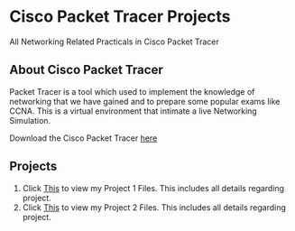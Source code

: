 # Cisco Packet Tracer Projects
All Networking Related Practicals in Cisco Packet Tracer

## About Cisco Packet Tracer
Packet Tracer is a tool which used to implement the knowledge of networking that we have gained and to prepare some popular exams like CCNA. This is a virtual environment that intimate a live Networking Simulation.

Download the Cisco Packet Tracer [here](https://www.netacad.com/courses/packet-tracer)


## Projects
  1. Click [This](https://github.com/harshrajbedi/CiscoPKT/tree/main/Project%201) to view my Project 1 Files. This includes all details regarding project. 
  2. Click [This](https://github.com/harshrajbedi/CiscoPKT/tree/main/Project%201) to view my Project 2 Files. This includes all details regarding project. 
